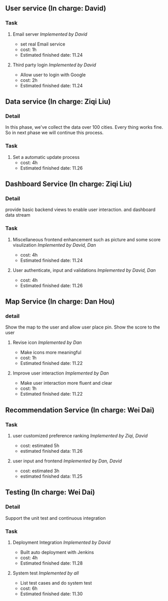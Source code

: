 ## User service (In charge: David)

### Task

1. Email server *Implemented by David*
	- set real Email service
	- cost: 1h 
	- Estimated finished date: 11.24

2. Third party login *Implemented by David*
	- Allow user to login with Google
	- cost: 2h 
	- Estimated finished date: 11.24

## Data service (In charge: Ziqi Liu)

### Detail
In this phase, we've collect the data over 100 cities. Every thing works fine. So in next phase we will continue this process. 

### Task
1. Set a automatic update process
	- cost: 4h
	- Estimated finished date: 11.26


## Dashboard Service (In charge: Ziqi Liu)

### Detail
provide basic backend views to enable user interaction. and dashboard data stream

### Task

1. Miscellaneous frontend enhancement such as picture and some score visulization  *Implemented by David, Dan*
	- cost: 4h 
	- Estimated finished date: 11.24
	
2. User authenticate, input and validations  *Implemented by David, Dan*
	- cost: 4h 
	- Estimated finished date: 11.26

## Map Service (In charge: Dan Hou)

### detail

Show the map to the user and allow user place pin. Show the score to the user

1. Revise icon *Implemented by Dan*
	- Make icons more meaningful
	- cost: 1h 
	- Estimated finished date: 11.22

2. Improve user interaction *Implemented by Dan*
	- Make user interaction more fluent and clear
	- cost: 1h
	- Estimated finished date: 11.22

  
## Recommendation Service (In charge: Wei Dai)

### Task

1. user customized preference ranking  *Implemented by Ziqi, David*
	- cost: estimated 5h
	- estimated finished data: 11.26
	
2. user input and frontend  *Implemented by Dan, David*
	- cost: estimated 3h
	- estimated finished data: 11.25
	
## Testing (In charge: Wei Dai)

### Detail

Support the unit test and continuous integration

### Task

1. Deployment Integration *Implemented by David*

	- Built auto deployment with Jenkins
	- cost: 4h 
	- Estimated finished date: 11.28

2. System test *Implemented by all*
	- List test cases and do system test
	- cost: 6h
	- Estimated finished date: 11.30



